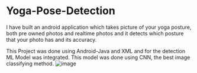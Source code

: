 # Yoga-Pose-Detection

I have built an android application which takes picture of your yoga posture, both pre owned photos and realtime photos and it detects which posture that your photo has and its accuracy.

This Project was done using Android-Java and XML and for the detection ML Model was integrated. This model was done using CNN, the best image classifying method.
![image](https://user-images.githubusercontent.com/68246158/209474711-6f8a2731-1ef6-4d05-b753-6a28f915ea48.png)
